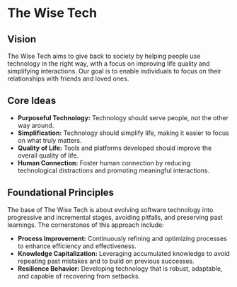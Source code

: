 # The Wise Tech

## Vision
The Wise Tech aims to give back to society by helping people use technology in the right way, with a focus on improving life quality and simplifying interactions. Our goal is to enable individuals to focus on their relationships with friends and loved ones.

## Core Ideas
- **Purposeful Technology:** Technology should serve people, not the other way around.
- **Simplification:** Technology should simplify life, making it easier to focus on what truly matters.
- **Quality of Life:** Tools and platforms developed should improve the overall quality of life.
- **Human Connection:** Foster human connection by reducing technological distractions and promoting meaningful interactions.

## Foundational Principles
The base of The Wise Tech is about evolving software technology into progressive and incremental stages, avoiding pitfalls, and preserving past learnings. The cornerstones of this approach include:
- **Process Improvement:** Continuously refining and optimizing processes to enhance efficiency and effectiveness.
- **Knowledge Capitalization:** Leveraging accumulated knowledge to avoid repeating past mistakes and to build on previous successes.
- **Resilience Behavior:** Developing technology that is robust, adaptable, and capable of recovering from setbacks.
